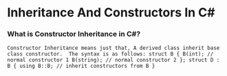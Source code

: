 # Inheritance And Constructors In C#

### What is Constructor Inheritance in C#?

`Constructor Inheritance means just that, A derived class inherit base class constructor.  The syntax is as follows: struct B { B(int); // normal constructor 1 B(string); // normal constructor 2 }; struct D : B { using B::B; // inherit constructors from B }`
